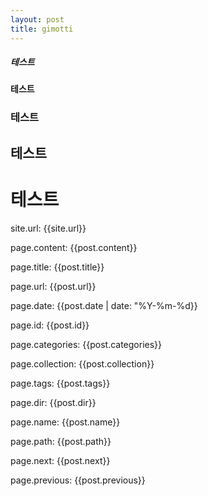 ```yaml
---
layout: post
title: gimotti
---
```


##### 테스트
#### 테스트
### 테스트
## 테스트
# 테스트

<!-- ![테스트]({{"./images/testpic.png" | relative_url}}) 

-->
site.url: {{site.url}}

page.content: {{post.content}}

page.title: {{post.title}}

page.url: {{post.url}}

page.date: {{post.date | date: "%Y-%m-%d}}

page.id: {{post.id}}

page.categories: {{post.categories}}

page.collection: {{post.collection}}

page.tags: {{post.tags}}

page.dir: {{post.dir}}

page.name: {{post.name}}

page.path: {{post.path}}

page.next: {{post.next}}

page.previous: {{post.previous}}
